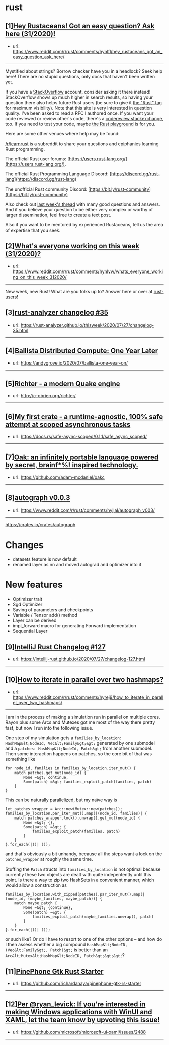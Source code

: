 # rust
## [1][Hey Rustaceans! Got an easy question? Ask here (31/2020)!](https://www.reddit.com/r/rust/comments/hynlfl/hey_rustaceans_got_an_easy_question_ask_here/)
- url: https://www.reddit.com/r/rust/comments/hynlfl/hey_rustaceans_got_an_easy_question_ask_here/
---
Mystified about strings? Borrow checker have you in a headlock? Seek help here! There are no stupid questions, only docs that haven't been written yet.

If you have a [StackOverflow](http://stackoverflow.com/) account, consider asking it there instead! StackOverflow shows up much higher in search results, so having your question there also helps future Rust users (be sure to give it [the "Rust" tag](http://stackoverflow.com/questions/tagged/rust) for maximum visibility). Note that this site is very interested in question quality. I've been asked to read a RFC I authored once. If you want your code reviewed or review other's code, there's a [codereview stackexchange](https://codereview.stackexchange.com/questions/tagged/rust), too. If you need to test your code, maybe [the Rust playground](https://play.rust-lang.org) is for you.

Here are some other venues where help may be found:

[/r/learnrust](https://www.reddit.com/r/learnrust) is a subreddit to share your questions and epiphanies learning Rust programming.

The official Rust user forums: [https://users.rust-lang.org/](https://users.rust-lang.org/).

The official Rust Programming Language Discord: [https://discord.gg/rust-lang](https://discord.gg/rust-lang)

The unofficial Rust community Discord: [https://bit.ly/rust-community](https://bit.ly/rust-community)

Also check out [last week's thread](https://reddit.com/r/rust/comments/hurj77/hey_rustaceans_got_an_easy_question_ask_here/) with many good questions and answers. And if you believe your question to be either very complex or worthy of larger dissemination, feel free to create a text post.

Also if you want to be mentored by experienced Rustaceans, tell us the area of expertise that you seek.
## [2][What's everyone working on this week (31/2020)?](https://www.reddit.com/r/rust/comments/hynlvw/whats_everyone_working_on_this_week_312020/)
- url: https://www.reddit.com/r/rust/comments/hynlvw/whats_everyone_working_on_this_week_312020/
---
New week, new Rust! What are you folks up to? Answer here or over at [rust-users](https://users.rust-lang.org/t/whats-everyone-working-on-this-week-31-2020/46441?u=llogiq)!
## [3][rust-analyzer changelog #35](https://www.reddit.com/r/rust/comments/hyq5tm/rustanalyzer_changelog_35/)
- url: https://rust-analyzer.github.io/thisweek/2020/07/27/changelog-35.html
---

## [4][Ballista Distributed Compute: One Year Later](https://www.reddit.com/r/rust/comments/hylldh/ballista_distributed_compute_one_year_later/)
- url: https://andygrove.io/2020/07/ballista-one-year-on/
---

## [5][Richter - a modern Quake engine](https://www.reddit.com/r/rust/comments/hypx17/richter_a_modern_quake_engine/)
- url: http://c-obrien.org/richter/
---

## [6][My first crate - a runtime-agnostic, 100% safe attempt at scoped asynchronous tasks](https://www.reddit.com/r/rust/comments/hyqyx2/my_first_crate_a_runtimeagnostic_100_safe_attempt/)
- url: https://docs.rs/safe-async-scoped/0.1.1/safe_async_scoped/
---

## [7][Oak: an infinitely portable language powered by secret, brainf*%! inspired technology.](https://www.reddit.com/r/rust/comments/hygtvb/oak_an_infinitely_portable_language_powered_by/)
- url: https://github.com/adam-mcdaniel/oakc
---

## [8][autograph v0.0.3](https://www.reddit.com/r/rust/comments/hyjlal/autograph_v003/)
- url: https://www.reddit.com/r/rust/comments/hyjlal/autograph_v003/
---
https://crates.io/crates/autograph

# Changes
  - datasets feature is now default
  - renamed layer as nn and moved autograd and optimizer into it

# New features
  - Optimizer trait
  - Sgd Optimizer
  - Saving of parameters and checkpoints
  - Variable / Tensor add() method
  - Layer can be derived 
  - impl_forward macro for generating Forward implementation
  - Sequential Layer
## [9][IntelliJ Rust Changelog #127](https://www.reddit.com/r/rust/comments/hys35n/intellij_rust_changelog_127/)
- url: https://intellij-rust.github.io/2020/07/27/changelog-127.html
---

## [10][How to iterate in parallel over two hashmaps?](https://www.reddit.com/r/rust/comments/hyrej9/how_to_iterate_in_parallel_over_two_hashmaps/)
- url: https://www.reddit.com/r/rust/comments/hyrej9/how_to_iterate_in_parallel_over_two_hashmaps/
---
I am in the process of making a simulation run in parallel on multiple cores. Rayon plus some Arcs and Mutexes got me most of the way there pretty fast, but now I run into the following issue.

One step of my simulation gets a `families_by_location: HashMap&lt;NodeId, Vec&lt;Family&gt;&gt;` generated by one submodel and a `patches: HashMap&lt;NodeId, Patch&gt;` from another submodel. Then some interaction happens on patches, so the core bit of that was something like

    for node_id, families in families_by_location.iter_mut() {
        match patches.get_mut(node_id) {
            None =&gt; continue,
            Some(patch) =&gt; families_exploit_patch(families, patch)
        }
    }

This can be naturally parallelized, but my naïve way is 

    let patches_wrapper = Arc::new(Mutex::new(patches));
    families_by_location.par_iter_mut().map(|(node_id, families)| {
        match patches_wrapper.lock().unwrap().get_mut(node_id) {
            None =&gt; {},
            Some(patch) =&gt; {
                families_exploit_patch(families, patch)
            }
        }
    }.for_each(|()| ());

and that's obviously a bit unhandy, because all the steps want a lock on the `patches_wrapper` at roughly the same time.

Stuffing the `Patch` structs into `families_by_location` is not optimal because currently these two objects are dealt with quite indepentently until this point. Is there a way to zip two HashSets in a convenient manner, which would allow a construction as

    families_by_location.with_zipped(patches).par_iter_mut().map(|(node_id, (maybe_families, maybe_patch))| {
        match maybe_patch {
            None =&gt; {continue},
            Some(patch) =&gt; {
                families_exploit_patch(maybe_families.unwrap(), patch)
            }
        }
    }.for_each(|()| ());

or such like? Or do I have to resort to one of the other options – and how do I then assess whether a big compound `HashMap&lt;NodeID, (Vec&lt;Family&gt;, Patch)&gt;` is better than an `Arc&lt;Mutex&lt;HashMap&lt;NodeID, Patch&gt;&gt;&gt;`?
## [11][PinePhone Gtk Rust Starter](https://www.reddit.com/r/rust/comments/hye132/pinephone_gtk_rust_starter/)
- url: https://github.com/richardanaya/pinephone-gtk-rs-starter
---

## [12][Per @ryan_levick: If you’re interested in making Windows applications with WinUI and XAML, let the team know by upvoting this issue!](https://www.reddit.com/r/rust/comments/hy65qk/per_ryan_levick_if_youre_interested_in_making/)
- url: https://github.com/microsoft/microsoft-ui-xaml/issues/2488
---

